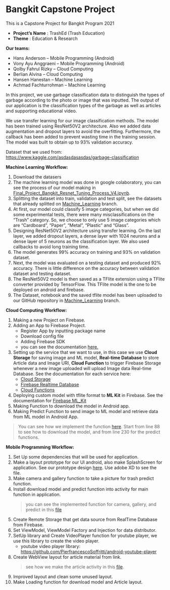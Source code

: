 <h1><b>Bangkit Capstone Project</b></h1>
This is a Capstone Project for Bangkit Program 2021

- <b>Project’s Name</b>	: TrashEd (Trash Education)
- <b>Theme</b>			: Education & Research

<b>Our teams:</b>
- Hans Anderson – Mobile Programming (Android)
- Vony Ayu Anggraeni – Mobile Programming (Android)
- Qolby Fahrul Rizky – Cloud Computing
- Berlian Alvina – Cloud Computing
- Hansen Hanestan – Machine Learning
- Achmad Fachturrohman – Machine Learning

In this project, we use garbage classification data to distinguish the types of garbage according to the photo or image that was inputted. The output of our application is the classification types of the garbage as well as articles and supporting educational video.

We use transfer learning for our image classification methods. The model has been trained using ResNet50V2 architecture. Also we added data augmentation and dropout layers to avoid the overfitting. Furthermore, the callback has been added to prevent wasting time in the training session. The model was built to obtain up to 93% validation accuracy.

Dataset that we used from: https://www.kaggle.com/asdasdasasdas/garbage-classification

<b>Machine Learning Workflow:</b>
1. Download the datasers        
2. The machine learning model was done in google colaboratory, you can see the process of our model making in [Final_Project_Bangkit_Resnet_Tuning_Process_V4.ipynb](https://github.com/HansAnderson19/Trash-education/blob/Machine_Learning/Final_Project_Bangkit_Resnet_Tuning_Process_V4.ipynb). 
3. Splitting the dataset into train, validation and test split, see the datasets that already splitted on [Machine_Learning](https://github.com/HansAnderson19/Trash-education/tree/Machine_Learning) branch.
4. At first, our model could classify 5 image categories, but when we did some experimental tests, there were many misclassifications on the “Trash” category. So, we choose to only use 5 image categories which are “Cardboard”, “Paper”, “Metal”, “Plastic” and “Glass”.
5. Designing ResNet50V2 architecture using transfer learning. On the last layer, we added dropout layers, a dense layer with 1024 neurons and a dense layer of 5 neurons as the classification layer. We also used callbacks to avoid long training time.
6. The model generates 99% accuracy on training and 93% on validation dataset.
7. Next, the model was evaluated on a testing dataset and produced 92% accuracy. There is little difference on the accuracy between validation dataset and testing dataset.
8. The ResNet50V2 model is then saved as a TFlite extension using a TFlite converter provided by TensorFlow. This TFlite model is the one to be deployed on android and firebase.
9. The Dataset, notebook and the saved tflite model has been uploaded to our GitHub repository in [Machine_Learning](https://github.com/HansAnderson19/Trash-education/tree/Machine_Learning) branch.

<b>Cloud Computing Workflow:</b>
1. Making a new Project on Firebase.
2. Adding an App to Firebase Project.
    - Register App by inputting package name
    - Download config file
    - Adding Firebase SDK
    - you can see the documentation [here.](https://firebase.google.com/docs/ml/android/use-custom-models)
3. Setting up the service that we want to use, in this case we use <b>Cloud Storage</b> for saving image and ML model, <b>Real-time Database</b> to store Article data and Image URI, <b>Cloud Function</b> to trigger Firebase Storage whenever a new image uploaded will upload Image data Real-time Database.
See the documentation for each service here:
    - [Cloud Storage](https://cloud.google.com/storage/docs/introduction)
    - [Firebase Realtime Database](https://firebase.google.com/docs/database)
    - [Cloud Functions](https://cloud.google.com/functions/docs/quickstarts)
4. Deploying custom model with tflite format to <b>ML Kit</b> in Firebase. See the documentation for [Firebase ML_Kit](https://firebase.google.com/docs/ml-kit)
5. Making Function to download the model in Android app.
6. Making Predict Function to send image to ML model and retrieve data from ML model in Android App.
> You can see how we implement the function [here](https://github.com/HansAnderson19/Trash-education/blob/integrate-frontend-backend/app/src/main/java/com/trashed/trasheducation/ui/MainActivity.kt). Start from line 88 to see how to download the model, and from line 230 for the predict functions.

<b>Mobile Programming Workflow:</b>
1. Set Up some dependencies that will be used for application.
2. Make a layout prototype for our UI android, also make SplashScreen for application. See our prototype design [here](https://github.com/HansAnderson19/Trash-education/blob/front-end/TrashEd%20Assets/TrashEd%20Assets.xd). Use adobe XD to see the file.
3. Make camera and gallery function to take a picture for trash predict function.
4. Install download model and predict function into activity for main function in application.
    > you can see the implemented function for camera, gallery, and predict in this [file](https://github.com/HansAnderson19/Trash-education/blob/integrate-frontend-backend/app/src/main/java/com/trashed/trasheducation/ui/MainActivity.kt)
5. Create Remote Storage that get data source from RealTime Database from Firebase.
6. Set ViewModel, ViewModel Factory and Injection for data distributor.
7. SetUp library and Create VideoPlayer function for youtube player, we use this library to create the video player.
    -  youtube video player library: https://github.com/PierfrancescoSoffritti/android-youtube-player
8. Create WebView layout for article material from link.
    > see how we make the article activity in this [file](https://github.com/HansAnderson19/Trash-education/blob/integrate-frontend-backend/app/src/main/java/com/trashed/trasheducation/ui/ArticleActivity.kt).
9. Improved layout and clean some unused layout.
10. Make Loading function for download model and Article layout.
